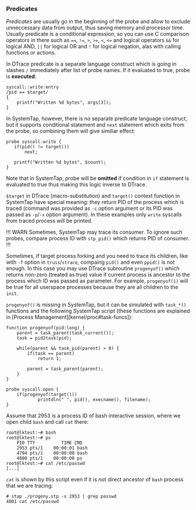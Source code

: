 ### Predicates 

_Predicates_ are usually go in the beginning of the probe and allow to exclude unneccessary data from output, thus saving memory and processor time. Usually predicate is a conditional expression, so you can use C comparison operators in there such as `==`, `!=`, `>`, `>=`, `<`, `<=` and logical operators `&&` for logical AND, `||` for logical OR and `!` for logical negation, alas with calling functions or actions.

In DTrace predicate is a separate language construct which is going in slashes `/` immediately after list of probe names. If it evaluated to true, probe is __executed__:
```
syscall::write:entry 
/pid == $target/
{
    printf("Written %d bytes", args[3]);
}
```

In SystemTap, however, there is no separate predicate language construct, but it supports conditional statement and `next` statement which exits from the probe, so combining them will give similiar effect:
```
probe syscall.write {
   if(pid() != target())
       next;

   printf("Written %d bytes", $count);
}
```
Note that in SystemTap, probe will be __omitted__ if condition in `if` statement is evaluated to true thus making this logic inverse to DTrace.

`$target` in DTrace (macro-substitution) and `target()` context function in SystemTap have special meaning: they return PID of the process which is traced (command was provided as `-c` option argument or its PID was passed as `-p`/`-x` option argument). In these examples only `write` syscalls from traced process will be printed.

!!! WARN
Sometimes, SystemTap may trace its consumer. To ignore such probes, compare process ID with `stp_pid()` which returns PID of consumer.
!!!

Sometimes, if target process forking and you need to trace its children, like with `-f` option in `truss`/`strace`, compaing `pid()` and even `ppid()` is not enough. In this case you may use DTrace subroutine `progenyof()` which returns non-zero (treated as true) value if current process is ancestor to the process which ID was passed as parameter. For example, `progenyof(1)` will be true for all userspace processes because they are all children to the `init`.

`progenyof()` is missing in SystemTap, but it can be simulated with `task_*()` functions and the following SystemTap script (these functions are explained in [Process Management][kernel/proc#task-funcs]):
```
function progenyof(pid:long) {
	parent = task_parent(task_current());
	task = pid2task(pid);

	while(parent && task_pid(parent) > 0) {
		if(task == parent)
			return 1;

		parent = task_parent(parent);
	}
}

probe syscall.open { 
	if(progenyof(target())) 
			printdln(" ", pid(), execname(), filename);
}
```

Assume that 2953 is a process ID of bash interactive session, where we open child `bash` and call `cat` there:
```
root@lktest:~# bash
root@lktest:~# ps
	PID TTY          TIME CMD
	2953 pts/1    00:00:01 bash
	4794 pts/1    00:00:00 bash
	4800 pts/1    00:00:00 ps
root@lktest:~# cat /etc/passwd
[...]
```

`cat` is shown by this script even if it is not direct ancestor of `bash` process that we are tracing:
```
# stap ./progeny.stp -x 2953 | grep passwd
4801 cat /etc/passwd
```

